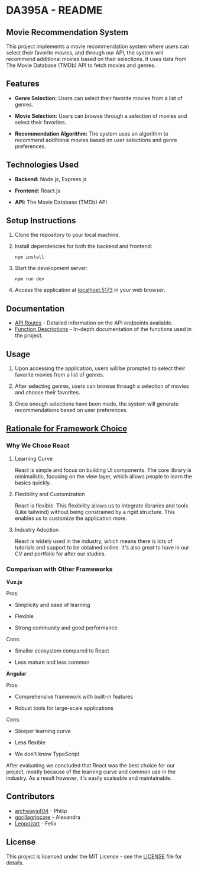 # DA395A - README

## Movie Recommendation System

This project implements a movie recommendation system where users can select their favorite movies, and through our API, the system will recommend additional movies based on their selections. It uses data from The Movie Database (TMDb) API to fetch movies and genres.

## Features

- **Genre Selection:** Users can select their favorite movies from a list of genres.

- **Movie Selection:** Users can browse through a selection of movies and select their favorites.

- **Recommendation Algorithm:** The system uses an algorithm to recommend additional movies based on user selections and genre preferences.

## Technologies Used

- **Backend:** Node.js, Express.js

- **Frontend:** React.js

- **API:** The Movie Database (TMDb) API

## Setup Instructions

1. Clone the repository to your local machine.

1. Install dependencies for both the backend and frontend:

    ```
    npm install
    ```

1. Start the development server:

    ```
    npm run dev
    ```

1. Access the application at [localhost:5173](http://localhost:5173) in your web browser.

## Documentation

- [API Routes](API_ROUTES.md) - Detailed information on the API endpoints available.
- [Function Descriptions](FUNCTIONS.md) - In-depth documentation of the functions used in the project.

## Usage

1. Upon accessing the application, users will be prompted to select their favorite movies from a list of genres.

1. After selecting genres, users can browse through a selection of movies and choose their favorites.

1. Once enough selections have been made, the system will generate recommendations based on user preferences.

## [Rationale for Framework Choice](https://www.tatvasoft.com/blog/angular-vs-react-vs-vue/)

### Why We Chose React

1. Learning Curve

    React is simple and focus on building UI components. The core library is minimalistic, focusing on the view layer, which allows people to learn the basics quickly.

1. Flexibility and Customization

    React is flexible. This flexibility allows us to integrate libraries and tools (Like tailwind) without being constrained by a rigid structure. This enables us to customize the application more.

1. Industry Adoption

    React is widely used in the industry, which means there is lots of tutorials and support to be obtained online. It's also great to have in our CV and portfolio for after our studies. 

### Comparison with Other Frameworks

**Vue.js**
 
Pros: 

- Simplicity and ease of learning

- Flexible

- Strong community and good performance

Cons:

- Smaller ecosystem compared to React

- Less mature and less common

**Angular**

Pros:

- Comprehensive framework with built-in features

- Robust tools for large-scale applications

Cons:

- Steeper learning curve

- Less flexible

- We don't know TypeScript

After evaluating we concluded that React was the best choice for our project, mostly because of the learning curve and common use in the industry. As a result however, it's easily scaleable and maintainable. 

## Contributors
- [archways404](https://github.com/archways404) - Philip
- [gorillagripcore](https://github.com/gorillagripcore) - Alexandra
- [Leopozart](https://github.com/Leopozart) - Felix

## License

This project is licensed under the MIT License - see the [LICENSE](LICENSE) file for details.
